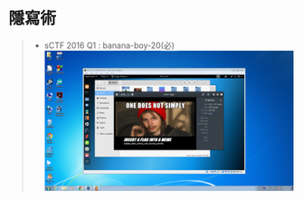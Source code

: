 # 隱寫術
>*  sCTF 2016 Q1 : banana-boy-20(必)
![123](https://github.com/rraayy246/123/blob/master/%E6%9C%AA%E5%91%BD%E5%90%8D.png)
